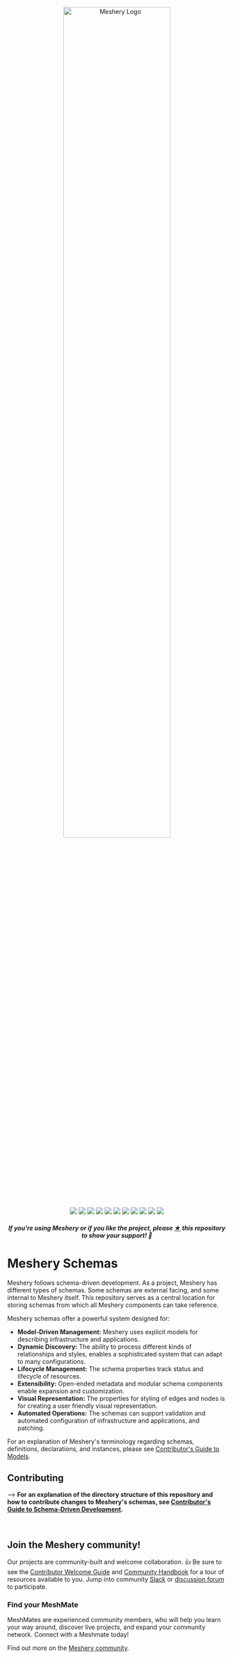 
<p style="text-align:center;" align="center"><a href="https://meshery.io"><picture>
 <source media="(prefers-color-scheme: dark)" srcset="https://raw.githubusercontent.com/meshery/meshery/master/.github/assets/images/readme/meshery-logo-light-text-side.svg">
 <source media="(prefers-color-scheme: light)" srcset="https://raw.githubusercontent.com/meshery/meshery/master/.github/assets/images/readme/meshery-logo-dark-text-side.svg">
<img src="https://raw.githubusercontent.com/meshery/meshery/master/.github/assets/images/readme/meshery-logo-dark-text-side.svg"
alt="Meshery Logo" width="70%" /></picture></a><br /><br /></p>
<p align="center">
<a href="https://hub.docker.com/r/meshery/meshery" alt="Docker pulls">
  <img src="https://img.shields.io/docker/pulls/meshery/meshery.svg" /></a>
<a href="https://github.com/issues?q=is%3Aopen%20is%3Aissue%20archived%3Afalse%20(org%3Ameshery%20OR%20org%3Aservice-mesh-performance%20OR%20org%3Aservice-mesh-patterns%20OR%20org%3Ameshery-extensions)%20label%3A%22help%20wanted%22" alt="GitHub issues by-label">
  <img src="https://img.shields.io/github/issues/meshery/meshery/help%20wanted.svg?color=informational" /></a>
<a href="https://github.com/meshery/meshery/blob/master/LICENSE" alt="LICENSE">
  <img src="https://img.shields.io/github/license/meshery/meshery?color=brightgreen" /></a>
<a href="https://artifacthub.io/packages/helm/meshery/meshery" alt="Artifact Hub Meshery">
  <img src="https://img.shields.io/endpoint?color=brightgreen&label=Helm%20Chart&style=plastic&url=https%3A%2F%2Fartifacthub.io%2Fbadge%2Frepository%2Fartifact-hub" /></a>
<a href="https://goreportcard.com/report/github.com/meshery/meshery" alt="Go Report Card">
  <img src="https://goreportcard.com/badge/github.com/meshery/meshery" /></a>
<a href="https://github.com/meshery/meshery/actions" alt="Build Status">
  <img src="https://img.shields.io/github/actions/workflow/status/meshery/meshery/release-drafter.yml" /></a>
<a href="https://bestpractices.coreinfrastructure.org/projects/3564" alt="CLI Best Practices">
  <img src="https://bestpractices.coreinfrastructure.org/projects/3564/badge" /></a>
<a href="http://discuss.meshery.io" alt="Discuss Users">
  <img src="https://img.shields.io/discourse/users?label=discuss&logo=discourse&server=https%3A%2F%2Fdiscuss.meshery.io" /></a>
<a href="https://slack.meshery.io" alt="Join Slack">
  <img src="https://img.shields.io/badge/Slack-@meshery.svg?logo=slack" /></a>
<a href="https://twitter.com/intent/follow?screen_name=mesheryio" alt="Twitter Follow">
  <img src="https://img.shields.io/twitter/follow/mesheryio.svg?label=Follow+Meshery&style=social" /></a>
<a href="https://github.com/meshery/meshery/releases" alt="Meshery Downloads">
  <img src="https://img.shields.io/github/downloads/meshery/meshery/total" /></a>
<!-- <a href="https://app.fossa.com/projects/git%2Bgithub.com%2Fmeshery%2Fmeshery?ref=badge_shield" alt="License Scan Report">
  <img src="https://app.fossa.com/api/projects/git%2Bgithub.com%2Fmeshery%2Fmeshery.svg?type=shield"/></a>
  -->
</p>

<h5><p align="center"><i>If you’re using Meshery or if you like the project, please <a href="https://github.com/meshery/meshery/stargazers">★</a> this repository to show your support! 🤩</i></p></h5>

# Meshery Schemas

Meshery follows schema-driven development. As a project, Meshery has different types of schemas. Some schemas are external facing, and some internal to Meshery itself. This repository serves as a central location for storing schemas from which all Meshery components can take reference.

Meshery schemas offer a powerful system designed for:

- **Model-Driven Management:** Meshery uses explicit models for describing infrastructure and applications.
- **Dynamic Discovery:** The ability to process different kinds of relationships and styles, enables a sophisticated system that can adapt to many configurations.
- **Lifecycle Management:** The schema properties track status and lifecycle of resources.
- **Extensibility:** Open-ended metadata and modular schema components enable expansion and customization.
- **Visual Representation:** The properties for styling of edges and nodes is for creating a user friendly visual representation.
- **Automated Operations:** The schemas can support validation and automated configuration of infrastructure and applications, and patching.

For an explanation of Meshery's terminology regarding schemas, definitions, declarations, and instances, please see [Contributor's Guide to Models](https://docs.meshery.io/project/contributing/contributing-models).

## Contributing
--> **For an explanation of the directory structure of this repository and how to contribute changes to Meshery's schemas, see [Contributor's Guide to Schema-Driven Development](https://docs.meshery.io/project/contributing/contributing-schemas).**

<p style="clear:both;">&nbsp;</p>

## Join the Meshery community!

<a name="contributing"></a><a name="community"></a>
Our projects are community-built and welcome collaboration. 👍 Be sure to see the <a href="https://docs.meshery.io/project/contributing#not-sure-where-to-start">Contributor Welcome Guide</a> and <a href="https://meshery.io/community#handbook">Community Handbook</a> for a tour of resources available to you. Jump into community <a href="https://slack.meshery.io">Slack</a> or <a href="https://meshery.io/community#discussion-forums">discussion forum</a> to participate.

<p style="clear:both;">
<h3>Find your MeshMate</h3>

<p>MeshMates are experienced community members, who will help you learn your way around, discover live projects, and expand your community network. Connect with a Meshmate today!</p>

Find out more on the <a href="https://meshery.io/community#meshmates">Meshery community</a>. <br />

</p>
<br /><br />
<div style="display: flex; justify-content: center; align-items:center;">
<div>
<a href="https://meshery.io/community"><img alt="Meshery Cloud Native Community" src="https://docs.meshery.io/assets/img/readme/community.png" width="140px" style="margin-right:36px; margin-bottom:7px;" width="140px" align="left"/></a>
</div>
<div style="width:60%; padding-left: 16px; padding-right: 16px">
<p>
✔️ <em><strong>Join</strong></em> any or all of the weekly meetings on <a href="https://meshery.io/calendar">community calendar</a>.<br />
✔️ <em><strong>Watch</strong></em> community <a href="https://www.youtube.com/@mesheryio?sub_confirmation=1">meeting recordings</a>.<br />
✔️ <em><strong>Fill-in</strong></em> a <a href="https://meshery.io/newcomers">community member form</a> to gain access to community resources.
<br />
✔️ <em><strong>Discuss</strong></em> in the <a href="https://meshery.io/community#discussion-forums">Community Forum</a>.<br />
✔️ <em><strong>Explore more</strong></em> in the <a href="https://meshery.io/community#handbook">Community Handbook</a>.<br />
</p>
<p align="center">
<i>Not sure where to start?</i> Grab an open issue with the <a href="https://github.com/issues?q=is%3Aopen%20is%3Aissue%20archived%3Afalse%20(org%3Ameshery%20OR%20org%3Aservice-mesh-performance%20OR%20org%3Aservice-mesh-patterns%20OR%20org%3Ameshery-extensions)%20label%3A%22help%20wanted%22">help-wanted label</a>.
</p>
</div>
<div>&nbsp;</div>

## Contributing

Please do! We're a warm and welcoming community of open source contributors. All types of contributions are welcome. Please read:

- [General Contributor Guide](https://docs.meshery.io/project/contributing) - Overview of contribution processes
- [Schema Contributor Guide](./CONTRIBUTING.md) - Schema-specific development workflows and guidelines

<div>&nbsp;</div>


# 🧬 Schema-Driven Development Guide

Meshery follows a **Schema-Driven Development (SDD)** approach. This means that the **structure of data** used throughout the system is centrally defined using **schemas**. These schemas power consistency, validation, and code generation across the Meshery platform.

---

## 🧾 Schema Definition in Meshery

Meshery uses the **OpenAPI v3** specification to define and manage schemas. Given the complexity of the platform, Meshery adopts a **modular, versioned, and extensible** schema strategy:

* ✅ **Versioned schemas** for backward compatibility.
* 🧩 **Modular constructs** for maintainability and reuse.
* 🧪 **Schemas are used** for validation, API documentation, and automatic code generation.

> 💡 **TIP**: When referencing models or other constructs in the schema, **always add `x-go-type` and `x-go-import-path`** to avoid generating redundant Go structs. Refer to existing patterns in the codebase.

---

## 📁 Schema Directory Structure

All schemas are located in the `schemas/` directory at the root of the Meshery repository:

```
schemas/
  constructs/
    <schema-version>/               # e.g., v1beta1
      <construct>/                  # e.g., model, component
        <construct>.json            # Schema definition for the construct (noun)
        subschemas/                 # Reusable modular pieces
        openapi.yml                 # API operations (verbs: create, update, delete)
        <construct>_template.json   # Generated JSON template from schema
        <construct>_template.yaml   # Generated YAML template from schema
```

### 🧠 Explanation

* **`constructs/`** – Holds schemas for various versions.
* **`<schema-version>/`** – Represents a version (e.g., `v1alpha2`, `v1beta1`).
* **`<construct>/`** – A specific construct like `pattern`, `component`, etc.
* **`<construct>.json`** – Defines the **data model (noun)** for the construct.
* **`subschemas/`** – Contains shared schema components for reuse.
* **`openapi.yml`** – Defines **API operations** (verbs).
* **Templates** – `*_template.json` and `*_template.yaml` are auto-generated examples with resolved references and defaults.

---

## ⚙️ Code Generation

Meshery supports **automated code generation** from schemas for:

* **Go**: Strongly-typed models for backend.
* **TypeScript**: Interfaces and types for frontend use.
* **RTK Query**: Clients generated from OpenAPI for use with Redux.
* **JSON/YAML**: Templates with defaults and resolved references.

---

## 🚀 Unified Build: One Command for Everything

Use the following command to perform the **entire schema-driven generation workflow**:

```bash
make build
```

### 🔧 What `make build` does:

1. **Bundles OpenAPI schemas** for:

   * Meshery
   * Remote Providers (e.g. Meshery Cloud)
   * Combined (all constructs)
   
2. **Generates:**

   * Golang structs
   * TypeScript types
   * JSON & YAML templates
   * RTK Query clients

> ⚠️ This is the recommended way to stay in sync with schema changes.

---

## 🧱 Bundled Schema Outputs

After running `make build`, three bundled schema files are created:

| File                 | Purpose                                        |
| -------------------- | ---------------------------------------------- |
| `merged_schema.yml`  | All schemas combined (used by Meshery clients) |
| `cloud_schema.yml`   | Cloud-specific APIs for Remote Providers (e.g. Meshery Cloud) |
| `meshery_schema.yml` | Meshery-specific APIs                          |

---

## ✍️ Annotating OpenAPI Paths

To control which schema paths are included in each bundled output, use the `x-internal` annotation inside the OpenAPI operations (`get`, `post`, etc.).

### Example:

```yaml
paths:
  /api/entitlement/plans:
    get:
      x-internal: ["cloud"]
      operationId: getPlans
      tags:
        - Plans
      summary: Get all plans supported by the system
      responses:
        "200":
          description: Plans fetched successfully
          content:
            application/json:
              schema:
                type: array
                items:
                  $ref: "#/components/schemas/Plan"
```

* **With `x-internal`**: Included only in the respective client (e.g., `cloud`).
* **Without `x-internal`**: Included in **all** clients.

---

## 🛠️ Advanced Usage (Optional)

### 📌 Custom Generation in `generate.sh`

Meshery uses a helper script (`generate.sh`) to map schema constructs to generated output:

```bash
generate_schema_models <construct> <schema-version> [<openapi-file>]

generate_schema_models "capability" "v1alpha1"
generate_schema_models "category" "v1beta1"
generate_schema_models "pattern" "v1beta1" "schemas/constructs/v1beta1/design/openapi.yml"
```

This maps to Go packages like:

```
models/v1alpha1/capability/capability.go
```

### 🧩 RTK Query Client Generation

The OpenAPI bundle is passed to a codegen tool to generate RTK Query clients. Include relevant paths using `x-internal` annotations and define request/response schemas appropriately.

You can control this in `generate.sh` like:

```bash
# Merge relevant constructs for RTK generation
npx @redocly/cli join schemas/base_cloud.yml \
     "${v1beta1}/pattern/${merged_construct}" \
     "${v1beta1}/component/${merged_construct}" \
     "${v1beta1}/model/${merged_construct}" \
     ... \
     -o schemas/merged_openapi.yml \
     --prefix-tags-with-info-prop title \
     --prefix-components-with-info-prop title
```

# Using Generated RTK Query Clients


## Prerequisites

Before using the generated RTK clients, ensure you have:

1. Installed the required dependencies:
   - `@reduxjs/toolkit`
   - `@meshery/schemas`

2. Set up environment variables:
   - `RTK_CLOUD_ENDPOINT_PREFIX`: Base URL for Cloud API endpoints
   - `RTK_MESHERY_ENDPOINT_PREFIX`: Base URL for Meshery API endpoints

## Store Configuration

### Import API Slices Correctly

To avoid cyclical imports that can break your application, import API slices from their specific exports:

```javascript
// ✅ Correct: Import from specific API exports
import { cloudApi as cloudBaseApi } from "@meshery/schemas/dist/cloudApi";
import { mesheryApi } from "@meshery/schemas/dist/mesheryApi";

// ❌ Incorrect: Do not import directly from generic API file
// import { api } from "@meshery/schemas/dist/api"; // Can cause cyclical imports
```

### Configure Redux Store

Add the API reducers and middleware to your Redux store configuration:

```javascript
import { combineReducers, configureStore } from "@reduxjs/toolkit";
import { cloudApi as cloudBaseApi } from "@meshery/schemas/dist/cloudApi";
import catalogReducer from "./slices/catalog";
import connectionReducer from "./slices/connection";
import organizationReducer from "./slices/organization";
import chartReducer from "./slices/charts";
import themeReducer from "./slices/theme";
// Optional: If you have locally defined APIs
import { cloudApi } from "../api";

// Combine reducers
const rootReducer = combineReducers({
  catalog: catalogReducer,
  charts: chartReducer,
  organization: organizationReducer,
  connection: connectionReducer,
  theme: themeReducer,
  // Add generated API reducers
  [cloudBaseApi.reducerPath]: cloudBaseApi.reducer,
  // Optional: Add locally defined API reducers
  [cloudApi.reducerPath]: cloudApi.reducer
});

// Configure store with middleware
export const store = configureStore({
  reducer: reduxPersist.createPersistEnhancedReducer(rootReducer),
  middleware: getDefaultMiddleware =>
    getDefaultMiddleware()
      // Add generated API middleware
      .concat(cloudBaseApi.middleware)
      // Optional: Add locally defined API middleware
      .concat(cloudApi.middleware)
      // Add persistence middleware if needed
      .concat(reduxPersist.persistMiddleware)
});

// Set up listeners for RTK Query cache behaviors like refetchOnFocus/refetchOnReconnect
setupListeners(store.dispatch);
```

## Using API Hooks

After configuring your store, you can import and use the generated hooks:

### Cloud API Hooks

```javascript
import {
  useGetPlansQuery,
  useCreateDesignMutation,
  useGetDesignsQuery,
  // Other cloud API hooks...
} from "@meshery/schemas/dist/cloudApi";

function MyComponent() {
  // Use hooks directly in your components
  const { data: plans, isLoading, error } = useGetPlansQuery();

  // Handle loading states
  if (isLoading) return <div>Loading plans...</div>;

  // Handle errors
  if (error) return <div>Error loading plans</div>;

  // Use data
  return (
    <div>
      {plans.map(plan => (
        <div key={plan.id}>{plan.name}</div>
      ))}
    </div>
  );
}
```

### Meshery API Hooks

```javascript
import {
  useGetMeshModelsQuery,
  useSubmitMeshConfigMutation,
  // Other Meshery API hooks...
} from "@meshery/schemas/dist/mesheryApi";

function MesheryComponent() {
  const { data: meshModels } = useGetMeshModelsQuery();
  // ...
}
```

## Troubleshooting

### Common Issues

1. **Stuck Loading States**:
   - Verify environment variables are correctly set
   - Check for CORS issues
   - Ensure proper authentication headers are included

2. **Cyclical Imports**:
   - Always import from specific API files (`cloudApi.ts`, `mesheryApi.ts`)
   - Avoid importing from generic `api.ts` files

3. **Multiple RTK Instances**:
   - Ensure proper reducer and middleware registration
   - Check for naming conflicts in reducerPaths

### Redux DevTools

For better debugging, use Redux DevTools to monitor:
- API request lifecycles
- State changes
- Caching behavior

## Best Practices

1. **Handle Loading States**:
   ```javascript
   const { data, isLoading, isFetching, error } = useGetDataQuery();
   ```

2. **Leverage Cache Options**:
   ```javascript
   const { data } = useGetDataQuery(null, {
     pollingInterval: 30000, // Re-fetch every 30 seconds
     refetchOnMountOrArgChange: true,
     skip: !isReady // Skip query when not ready
   });
   ```

3. **Use Transformations When Needed**:
   ```javascript
   const transformedData = data?.map(item => ({
     ...item,
     formattedValue: formatValue(item.value)
   }));
   ```

## 🧪 Testing & Validating Schemas

Validate your schema updates before committing by running:

```bash
make build
```

Or validate a single file:

```bash
npx @redocly/cli lint schemas/constructs/v1beta1/pattern/openapi.yml
```

---

## ✅ Summary

| Task                    | Command                 |
| ----------------------- | ----------------------- |
| Generate everything     | `make build`            |
| Generate Go code only   | `make golang-generate`  |
| Generate TS + templates | `make generate-types`   |
| Lint OpenAPI            | `npx @redocly/cli lint` |

---

### License

This repository and site are available as open-source under the terms of the [Apache 2.0 License](https://opensource.org/licenses/Apache-2.0).

<p align="center" >
MESHERY IS A CLOUD NATIVE COMPUTING FOUNDATION PROJECT
</p>

